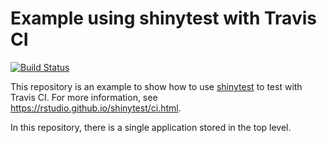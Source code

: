 Example using shinytest with Travis CI
======================================

[![Build Status](https://travis-ci.org/rstudio/shinytest-ci-example.svg?branch=master)](https://travis-ci.org/rstudio/shinytest-ci-example)

This repository is an example to show how to use [shinytest](https://github.com/rstudio/shinytest) to test with Travis CI. For more information, see https://rstudio.github.io/shinytest/ci.html.

In this repository, there is a single application stored in the top level.
